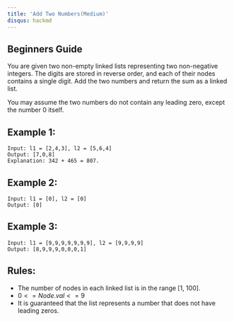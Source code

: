```yaml
---
title: 'Add Two Numbers(Medium)'
disqus: hackmd
---
```


## Beginners Guide

You are given two non-empty linked lists representing two non-negative integers. The digits are stored in reverse order, and each of their nodes contains a single digit. Add the two numbers and return the sum as a linked list.

You may assume the two numbers do not contain any leading zero, except the number 0 itself.

Example 1:
---
```go=
Input: l1 = [2,4,3], l2 = [5,6,4]
Output: [7,0,8]
Explanation: 342 + 465 = 807.
```

Example 2:
---
```go=
Input: l1 = [0], l2 = [0]
Output: [0]
```

Example 3:
---
```go=
Input: l1 = [9,9,9,9,9,9,9], l2 = [9,9,9,9]
Output: [8,9,9,9,0,0,0,1]
```

Rules:
---
* The number of nodes in each linked list is in the range [1, 100].
* $0 <= Node.val <= 9$
* It is guaranteed that the list represents a number that does not have leading zeros.